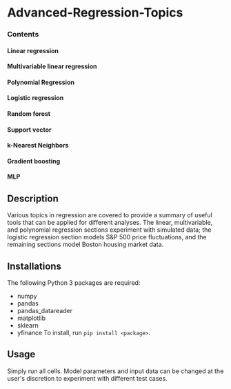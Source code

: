# Advanced-Regression-Topics

### Contents
#### Linear regression
#### Multivariable linear regression 
#### Polynomial Regression
#### Logistic regression
#### Random forest  
#### Support vector  
#### k-Nearest Neighbors   
#### Gradient boosting  
#### MLP 

## Description
Various topics in regression are covered to provide a summary
of useful tools that can be applied for different analyses. 
The linear, multivariable, and polynomial regression sections
experiment with simulated data; the logistic regression section
models S&P 500 price fluctuations, and the remaining sections 
model Boston housing market data. 

## Installations
The following Python 3 packages are required:
- numpy
- pandas
- pandas_datareader
- matplotlib
- sklearn
- yfinance
To install, run `pip install <package>`.

## Usage
Simply run all cells. Model parameters and input data can be changed
at the user's discretion to experiment with different test cases. 
